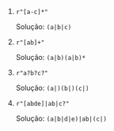1. ```r"[a-c]*"```

    Solução: ```(a|b|c)```
2. ```r"[ab]+"```

    Solução: ```(a|b)(a|b)*```
3. ```r"a?b?c?"```
    
    Solução: ```(a|)(b|)(c|)```
4. ```r"[abde]|ab|c?"```

    Solução: ```(a|b|d|e)|ab|(c|)```
   